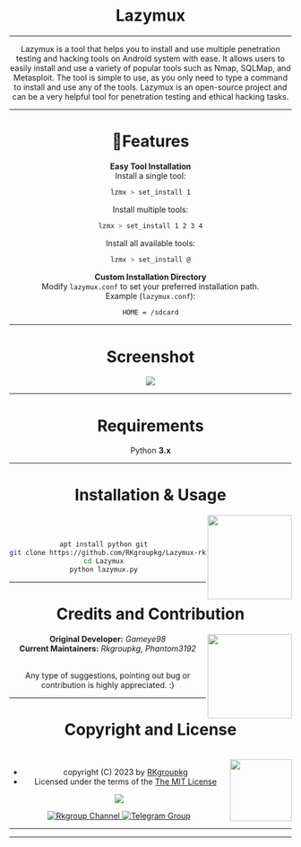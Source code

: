 <div align="center">
<h1>Lazymux<br></h1>

------

Lazymux is a tool that helps you to install and use multiple penetration testing and hacking tools on Android system with ease. It allows users to easily install and use a variety of popular tools such as Nmap, SQLMap, and Metasploit. The tool is simple to use, as you only need to type a command to install and use any of the tools. Lazymux is an open-source project and can be a very helpful tool for penetration testing and ethical hacking tasks.

------

# 🚀Features  

 **Easy Tool Installation**  
 Install a single tool:  
  ```bash
  lzmx > set_install 1
  ```  
 Install multiple tools:  
  ```bash
  lzmx > set_install 1 2 3 4
  ```  
 Install all available tools:  
  ```bash
  lzmx > set_install @
  ```  

 **Custom Installation Directory**  
 Modify `lazymux.conf` to set your preferred installation path.  
 Example (`lazymux.conf`):  
  ```bash
  HOME = /sdcard
  ```

------

# Screenshot  
<img src="core/lazymux_4.png">  

------

# Requirements  

 Python **3.x**  

------

# Installation & Usage  

<img src="https://telegra.ph/file/03a650af46de1bcc27756.png" align="right" width="150">

<br>

```bash

apt install python git  
git clone https://github.com/RKgroupkg/Lazymux-rk.git 
cd Lazymux  
python lazymux.py  
```

------

# Credits and Contribution
  
<img src="https://telegra.ph/file/b26313d73e4d05de84a85.png" align="right" width="150">
 
 **Original Developer:** *Gameye98*  
 **Current Maintainers:** *Rkgroupkg, Phantom3192*

<br>
Any type of suggestions, pointing out bug or contribution is highly appreciated. :)
</p> 

---
<div align="center">
<h1><b>Copyright and License</b></h1>
</div>
<br>
<img src="https://telegra.ph/file/b5850b957f081cfe5f0a6.png" align="right" width="110">
  

* copyright (C) 2023 by [RKgroupkg](https://github.com/RKgroupkg)
* Licensed under the terms of the [The MIT License](https://github.com/RKgroupkg/Pyrogram-Bot/blob/main/LICENSE)

<div align="center">
<img src="https://img.shields.io/badge/License-MIT-green.svg" align="center">
</div>




<p align="center">
  <a href="https://t.me/rkgroup_update">
    <img src="https://img.shields.io/static/v1?label=Join&message=Telegram%20Channel&color=blueviolet&style=for-the-badge&logo=telegram&logoColor=white" alt="Rkgroup Channel" />
  </a>
  <a href="https://telegram.me/Rkgroup_helpbot">
    <img src="https://img.shields.io/static/v1?label=Join&message=Telegram%20Group&color=blueviolet&style=for-the-badge&logo=telegram&logoColor=white" alt="Telegram Group" />
  </a>
</p>


-------
-------
